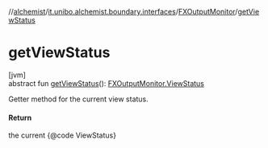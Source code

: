 //[alchemist](../../../index.md)/[it.unibo.alchemist.boundary.interfaces](../index.md)/[FXOutputMonitor](index.md)/[getViewStatus](get-view-status.md)

# getViewStatus

[jvm]\
abstract fun [getViewStatus](get-view-status.md)(): [FXOutputMonitor.ViewStatus](-view-status/index.md)

Getter method for the current view status.

#### Return

the current {@code ViewStatus}
